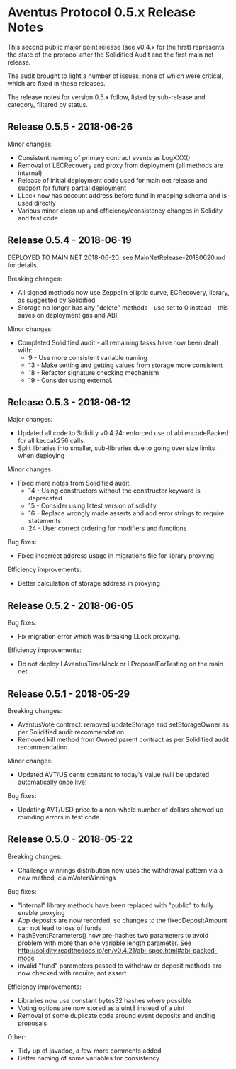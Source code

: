 # Aventus Protocol 0.5.x Release Notes

This second public major point release (see v0.4.x for the first) represents the state of the protocol after the Solidified Audit and the first main net release.

The audit brought to light a number of issues, none of which were critical, which are fixed in these releases.

The release notes for version 0.5.x follow, listed by sub-release and category, filtered by status.

## Release 0.5.5 - 2018-06-26

Minor changes:
* Consistent naming of primary contract events as LogXXX()
* Removal of LECRecovery and proxy from deployment (all methods are internal)
* Release of initial deployment code used for main net release and support for future partial deployment
* LLock now has account address before fund in mapping schema and is used directly
* Various minor clean up and efficiency/consistency changes in Solidity and test code

## Release 0.5.4 - 2018-06-19

DEPLOYED TO MAIN NET 2018-06-20: see MainNetRelease-20180620.md for details.

Breaking changes:
* All signed methods now use Zeppelin elliptic curve, ECRecovery, library, as suggested by Solidified.
* Storage no longer has any "delete" methods - use set to 0 instead - this saves on deployment gas and ABI.

Minor changes:
* Completed Solidified audit - all remaining tasks have now been dealt with:
  *  9 - Use more consistent variable naming
  * 13 - Make setting and getting values from storage more consistent
  * 18 - Refactor signature checking mechanism
  * 19 - Consider using external.

## Release 0.5.3 - 2018-06-12

Major changes:
* Updated all code to Solidity v0.4.24: enforced use of abi.encodePacked for all keccak256 calls.
* Split libraries into smaller, sub-libraries due to going over size limits when deploying

Minor changes:
* Fixed more notes from Solidified audit:
  * 14 - Using constructors without the constructor keyword is deprecated
  * 15 - Consider using latest version of solidity
  * 16 - Replace wrongly made asserts and add error strings to require statements
  * 24 - User correct ordering for modifiers and functions

Bug fixes:
* Fixed incorrect address usage in migrations file for library proxying

Efficiency improvements:
* Better calculation of storage address in proxying

## Release 0.5.2 - 2018-06-05

Bug fixes:
* Fix migration error which was breaking LLock proxying.

Efficiency improvements:
* Do not deploy LAventusTimeMock or LProposalForTesting on the main net

## Release 0.5.1 - 2018-05-29

Breaking changes:
* AventusVote contract: removed updateStorage and setStorageOwner as per Solidified audit recommendation.
* Removed kill method from Owned parent contract as per Solidified audit recommendation.

Minor changes:
* Updated AVT/US cents constant to today's value (will be updated automatically once live)

Bug fixes:
* Updating AVT/USD price to a non-whole number of dollars showed up rounding errors in test code

## Release 0.5.0 - 2018-05-22

Breaking changes:
* Challenge winnings distribution now uses the withdrawal pattern via a new method, claimVoterWinnings

Bug fixes:
* "internal" library methods have been replaced with "public" to fully enable proxying
* App deposits are now recorded, so changes to the fixedDepositAmount can not lead to loss of funds
* hashEventParameters() now pre-hashes two parameters to avoid problem with more than one variable length parameter. See http://solidity.readthedocs.io/en/v0.4.21/abi-spec.html#abi-packed-mode
* invalid "fund" parameters passed to withdraw or deposit methods are now checked with require, not assert

Efficiency improvements:
* Libraries now use constant bytes32 hashes where possible
* Voting options are now stored as a uint8 instead of a uint
* Removal of some duplicate code around event deposits and ending proposals

Other:
* Tidy up of javadoc, a few more comments added
* Better naming of some variables for consistency

